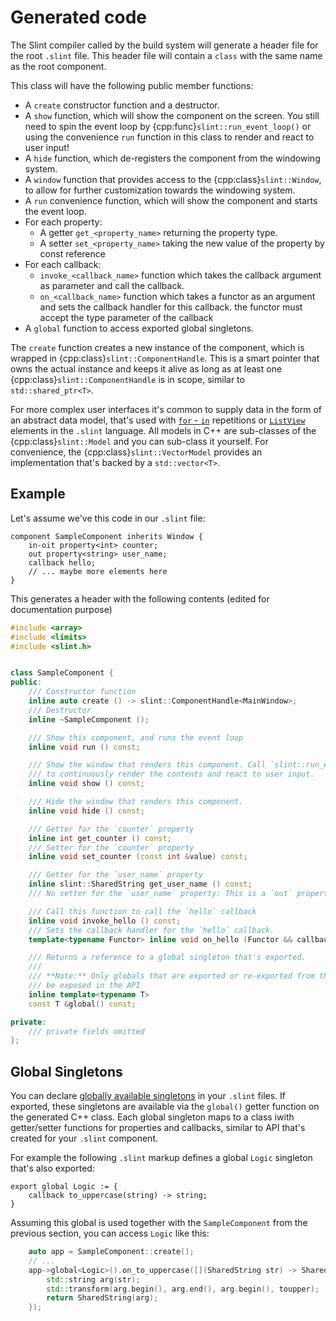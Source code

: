 # Generated code

The Slint compiler called by the build system will generate a header file for the root `.slint`
file. This header file will contain a `class` with the same name as the root
component.

This class will have the following public member functions:

* A `create` constructor function and a destructor.
* A `show` function, which will show the component on the screen.
  You still need to spin the event loop by {cpp:func}`slint::run_event_loop()`
  or using the convenience `run` function in this class to render and react to
  user input!
* A `hide` function, which de-registers the component from the windowing system.
* A `window` function that provides access to the {cpp:class}`slint::Window`,
  to allow for further customization towards the windowing system.
* A `run` convenience function, which will show the component and starts the
  event loop.
* For each property:
  * A getter `get_<property_name>` returning the property type.
  * A setter `set_<property_name>` taking the new value of the property by
    const reference
* For each callback:
  * `invoke_<callback_name>` function which takes the callback argument as parameter and call the callback.
  * `on_<callback_name>` function which takes a functor as an argument and sets the callback handler
     for this callback. the functor must accept the type parameter of the callback
* A `global` function to access exported global singletons.

The `create` function creates a new instance of the component, which is wrapped
in {cpp:class}`slint::ComponentHandle`. This is a smart pointer that owns the
actual instance and keeps it alive as long as at least one
{cpp:class}`slint::ComponentHandle` is in scope, similar to `std::shared_ptr<T>`.

For more complex user interfaces it's common to supply data in the form of an
abstract data model, that's used with [`for` - `in`](../slint/repetition.html)
repetitions or [`ListView`](../slint/widgets.md#listview) elements in the
`.slint` language. All models in C++ are sub-classes of the
{cpp:class}`slint::Model` and you can sub-class it yourself. For convenience,
the {cpp:class}`slint::VectorModel` provides an implementation that's backed
by a `std::vector<T>`.

## Example

Let's assume we've this code in our `.slint` file:

```slint,no-preview
component SampleComponent inherits Window {
    in-oit property<int> counter;
    out property<string> user_name;
    callback hello;
    // ... maybe more elements here
}
```

This generates a header with the following contents (edited for documentation purpose)

```cpp
#include <array>
#include <limits>
#include <slint.h>


class SampleComponent {
public:
    /// Constructor function
    inline auto create () -> slint::ComponentHandle<MainWindow>;
    /// Destructor
    inline ~SampleComponent ();

    /// Show this component, and runs the event loop
    inline void run () const;

    /// Show the window that renders this component. Call `slint::run_event_loop()`
    /// to continuously render the contents and react to user input.
    inline void show () const;

    /// Hide the window that renders this component.
    inline void hide () const;

    /// Getter for the `counter` property
    inline int get_counter () const;
    /// Setter for the `counter` property
    inline void set_counter (const int &value) const;

    /// Getter for the `user_name` property
    inline slint::SharedString get_user_name () const;
    /// No setter for the `user_name` property: This is a `out` property

    /// Call this function to call the `hello` callback
    inline void invoke_hello () const;
    /// Sets the callback handler for the `hello` callback.
    template<typename Functor> inline void on_hello (Functor && callback_handler) const;

    /// Returns a reference to a global singleton that's exported.
    ///
    /// **Note:** Only globals that are exported or re-exported from the main .slint file will
    /// be exposed in the API
    inline template<typename T>
    const T &global() const;

private:
    /// private fields omitted
};
```

## Global Singletons

You can declare [globally available singletons](../slint/globals.html) in your
`.slint` files. If exported, these singletons are available via the
`global()` getter function on the generated C++ class. Each global singleton
maps to a class iwith getter/setter functions for properties and callbacks,
similar to API that's created for your `.slint` component.

For example the following `.slint` markup defines a global `Logic` singleton that's also exported:

```slint,ignore
export global Logic := {
    callback to_uppercase(string) -> string;
}
```

Assuming this global is used together with the `SampleComponent` from the
previous section, you can access `Logic` like this:

```cpp
    auto app = SampleComponent::create();
    // ...
    app->global<Logic>().on_to_uppercase([](SharedString str) -> SharedString {
        std::string arg(str);
        std::transform(arg.begin(), arg.end(), arg.begin(), toupper);
        return SharedString(arg);
    });
```
